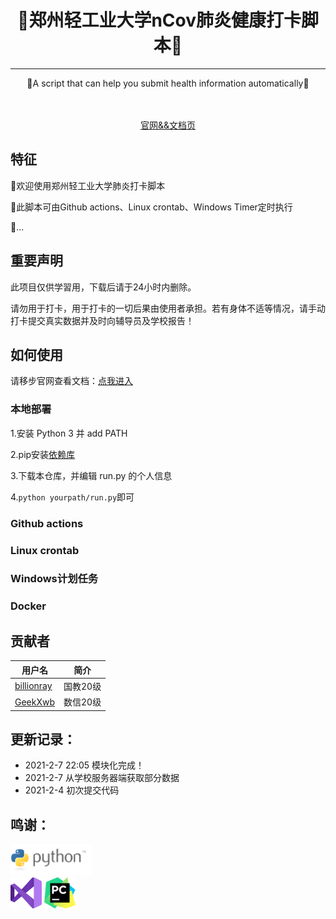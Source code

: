 <!-- div align=center><img style="width: 60%;" src="./images/title.png"></div>-->
<h1 align="center">🎉郑州轻工业大学nCov肺炎健康打卡脚本🎉</h1>
<hr />
<p align="center">🍺A script that can help you submit health information automatically🍺</p>
<div align="center">
<img src="https://img.shields.io/badge/Python-3.7-brightgreen" alt="">
<img src="https://img.shields.io/badge/Chrome-v88-green" alt="">
<a target="_blank" href="https://daka.xwwwb.com"><img src="https://img.shields.io/badge/Docs-latest-blueviolet" alt=""></a>
</div>
<br />
<div align="center"><a target="_blank" href="https://daka.xwwwb.com">官网&&文档页</a></div>
<h2>特征</h2>
<p>👏欢迎使用郑州轻工业大学肺炎打卡脚本</p>
<p>🎨此脚本可由Github actions、Linux crontab、Windows Timer定时执行</p>
<p>🍔...</p>

<h2>重要声明</h2>
此项目仅供学習用，下载后请于24小时内删除。

请勿用于打卡，用于打卡的一切后果由使用者承担。若有身体不适等情况，请手动打卡提交真实数据并及时向辅导员及学校报告！
<h2>如何使用</h2>
请移步官网查看文档：<a target="_blank" href="https://daka.xwwwb.com">点我进入</a>
<h3>本地部署</h3>

1.安装 Python 3 并 add PATH

2.pip安装[依赖库](https://github.com/billionray/ZZULI-healthreport/network/dependencies)

3.下载本仓库，并编辑 run.py 的个人信息

4.`python yourpath/run.py`即可
<h3>Github actions</h3>
<h3>Linux crontab</h3>
<h3>Windows计划任务</h3>
<h3>Docker</h3>
<h2>贡献者</h2>

| 用户名  | 简介 |
| - | - |
| [billionray](https://github.com/billionray) | 国教20级 |
| [GeekXwb](https://github.com/GeekXwb) | 数信20级  |

<h2>更新记录：</h2>
<ul>
<li>2021-2-7 22:05 模块化完成！</li>
<li>2021-2-7 从学校服务器端获取部分数据</li>
<li>2021-2-4 初次提交代码</li>
</ul>
<h2>鸣谢：</h2>
<a href="https://www.python.org/"><img src="./images/python.png" alt="" height="50px"></a><br />
<a href="https://visualstudio.microsoft.com/zh-hans/vs/"><img src="./images/vs.png" alt="" height="50px"></a>
<a href="https://www.jetbrains.com/zh-cn/pycharm/"><img src="./images/icon-pycharm.png" alt="" height="50px"></a><br />
